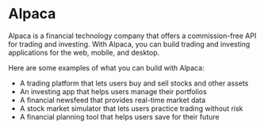 # Alpaca

Alpaca is a financial technology company that offers a commission-free API for trading and investing. With Alpaca, you can build trading and investing applications for the web, mobile, and desktop.

Here are some examples of what you can build with Alpaca:

- A trading platform that lets users buy and sell stocks and other assets
- An investing app that helps users manage their portfolios
- A financial newsfeed that provides real-time market data
- A stock market simulator that lets users practice trading without risk
- A financial planning tool that helps users save for their future
